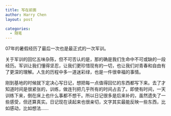 ```yaml
---
title: 写在前面
author: Harry Chen
layout: post

categories:
  - 随笔
---
```


  07年的暑假经历了最后一次也是最正式的一次军训。

  关于军训的回忆五味杂陈，但不可否认的是，那的确是我们生命中不可或缺的一段经历。军训让我们懂得坚忍，让我们更珍惜现有的一切，也让我们对青春和自由有了更深的理解。人生的历程中多一道迷彩绿，也是一件很幸福的事情。

  刚到基地的时候就下定决心写日记，想把每一点值得回忆的东西都写下来。去了才知道时间是很紧张的，训练，做连刊把几乎所有的时间占去了。即使有时间，一天训练下来，倒在床上也什么事都不想干。所以日记很多是后来补的，虽然遗失了一些感受，但还算真实。日记现在读起来也很亲切，文字其实最能反映一些东西，比如感动，比如想法……
